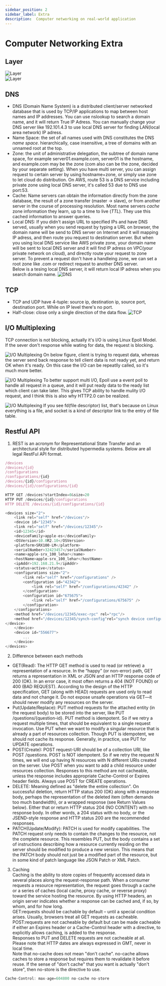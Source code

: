 ```yaml
---
sidebar_position: 2
sidebar_label: Extra
description:  Computer networking on real-world application
---
```


# Computer Networking Extra

## Layer
![Layer](../images/osi.png)  
![Layer](../images/ARPANET.png)

## DNS
- DNS (Domain Name System) is a distributed client/server networked database that is used by TCP/IP applications to map between host names and IP addresses. You can use nslookup to search a domain name, and it will return True IP Adress. You can manually change your DNS server like 192.101.4.3 to use local DNS server for finding LAN(local area network) IP adress.
- Name Space: the set of all names used with DNS constitutes the DNS _name space_. hierarchically, case insensitive, a tree of domains with an unnamed root at the top.
- Zone: the unit of administrative delegation, the subtree of domain name space, for example server01.example.com, server01 is the hostname, and example.com may be the  zone (com also can be the zone, decided by your separate setting). When you have multi server, you can assign request to certain server by using hostname+zone, or simply use zone to let cloud do distribution. On AWS, route 53 is a DNS service including private zone using local DNS server, it's called 53 due to DNS use port:53.
- Cache:  Name servers can obtain the information directly from the zone database, the result of a zone transfer (master -> slave), or from another server in the course of processing resolution. Most name servers _cache_ zone information they learn, up to a time to live (_TTL_). They use this cached information to answer queries.
- Local DNS: If you didn't assign URL to specified IPs and have DNS served, usually when you send request by typing a URL on browser, the domain name will be send to DNS server on Internet and it will mapping IP adress, and then route you request to destination server. But when you using local DNS service like AWS private zone, your domain name will be sent to local DNS server and it will find IP adress on VPC(your private network on cloud), and directly route your request to zone server. To prevent a request don't have a handleing zone, we can set a root zone like .com or redirect request to another DNS server.  
Below is a tesing local DNS server, it will return local IP adress when you search domain name.
![DNS](../images/dns.png)

## TCP
- TCP and UDP have 4-tuple: source ip, destination ip, source port, destination port. While on IP level there's no port.
- Half-close: close only a single direction of the data flow.
![TCP](../images/tcp.svg)  

## I/O Multiplexing
TCP connection is not blocking, actually it's I/O is using Linux Epoll Model.   
If the sever don't response while wating for data, the request is blocking.   

![I/O Multiplexing](../images/io1.svg) 
On below figure, client is trying to request data, whereas the server send back response to tell client data is not ready yet, and return OK when it's ready. On this case the I/O can be repeatlly called, so it's much more better. 

![I/O Multiplexing](../images/io2.svg) 
To better support multi I/O, Epoll use a event poll to handle all request in a queue, and it will put ready data to the ready list which client can take later. This gives TCP ability to handle mulity I/O request, and I think this is also why HTTP2.0 can be realized.

![I/O Multiplexing](../images/io3.svg) 
If you see fd(file descriptor) list, that's because on Linux everything is a file, and socket is a kind of descriptor link to the entry of file table.

## Restful API
1. REST is an acronym for Representational State Transfer and an architectural style for distributed hypermedia systems. Below are all legal RestFul API format.
```js
/devices
/devices/{id}
/configurations
/configurations/{id}
/devices/{id}/configurations
/devices/{id}/configurations/{id}
```
```js
HTTP GET /devices?startIndex=0&size=20
HTTP PUT /devices/{id}/configurations
HTTP DELETE /devices/{id}/configurations/{id}
```
```js
<devices size="2">
	<link rel="self" href="/devices"/>
	<device id="12345">
	<link rel="self" href="/devices/12345"/>
	<id>12345</id>
	<deviceFamily>apple-es</deviceFamily>
	<OSVersion>10.0R2.10</OSVersion>
	<platform>SRX100-LM</platform>
	<serialNumber>32423457</serialNumber>
	<name>apple-srx_100_lehar</name>
	<hostName>apple-srx_100_lehar</hostName>
	<ipAddr>192.168.21.9</ipAddr>
	<status>active</status>
	<configurations size="2">
		<link rel="self" href="/configurations" />
		<configuration id="42342">
			<link rel="self" href="/configurations/42342" />
		</configuration>
		<configuration id="675675">
			<link rel="self" href="/configurations/675675" />
		</configuration>
	</configurations>
	<method href="/devices/12345/exec-rpc" rel="rpc"/>
	<method href="/devices/12345/synch-config"rel="synch device configuration"/>
</device>
	</device>
	<device id="556677">
		...
	</device>
</devices>
```
2. Difference between each methods  
- GET(Read): The HTTP GET method is used to read (or retrieve) a representation of a resource. In the “happy” (or non-error) path, GET returns a representation in XML or JSON and an HTTP response code of 200 (OK). In an error case, it most often returns a 404 (NOT FOUND) or 400 (BAD REQUEST). According to the design of the HTTP specification, GET (along with HEAD) requests are used only to read data and not change it. 
Do not expose unsafe operations via GET—it should never modify any resources on the server.
- Put(Update/Replace): PUT method requests for the attached entity (in the request body) to be stored into the server, like PUT /questions/{question-id}. PUT method is idempotent. So if we retry a request multiple times, that should be equivalent to a single request invocation. Use PUT when we want to modify a singular resource that is already a part of resources collection. Though PUT is idempotent, we should not cache its response. Generally, in practice, use PUT for UPDATE operations.
- POST(Create): POST request-URI should be of a collection URI, like POST /questions. POST is NOT idempotent. So if we retry the request N times, we will end up having N resources with N different URIs created on the server. Use POST when you want to add a child resource under resources collection. Responses to this method are not cacheable, unless the response includes appropriate Cache-Control or Expires header fields. Always use POST for CREATE operations.
- DELETE: Meaning defined as "delete the entire collection". On successful deletion, return HTTP status 200 (OK) along with a response body, perhaps the representation of the deleted item (often demands too much bandwidth), or a wrapped response (see Return Values below). Either that or return HTTP status 204 (NO CONTENT) with no response body. In other words, a 204 status with no body, or the JSEND-style response and HTTP status 200 are the recommended responses.
- PATCH(Update/Modify): PATCH is used for modify capabilities. The PATCH request only needs to contain the changes to the resource, not the complete resource. This resembles PUT, but the body contains a set of instructions describing how a resource currently residing on the server should be modified to produce a new version. This means that the PATCH body should not just be a modified part of the resource, but in some kind of patch language like JSON Patch or XML Patch.

3. Caching  
Caching is the ability to store copies of frequently accessed data in several places along the request-response path. When a consumer requests a resource representation, the request goes through a cache or a series of caches (local cache, proxy cache, or reverse proxy) toward the service hosting the resource. By using HTTP headers, an origin server indicates whether a response can be cached and, if so, by whom, and for how long.  
GET:requests should be cachable by default – until a special condition arises. Usually, browsers treat all GET requests as cacheable.  
POST:requests are not cacheable by default but can be made cacheable if either an Expires header or a Cache-Control header with a directive, to explicitly allows caching, is added to the response.  
Responses to PUT and DELETE requests are not cacheable at all.  
Please note that HTTP dates are always expressed in GMT, never in local time.  
Note that no-cache does not mean "don't cache". no-cache allows caches to store a response but requires them to revalidate it before reuse. If the sense of "don't cache" that you want is actually "don't store", then no-store is the directive to use.
```js
Cache-Control: max-age=604800 no-cache no-store
```
